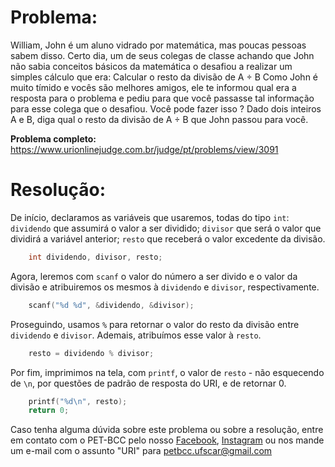 # Problema:
William, John é um aluno vidrado por matemática, mas poucas pessoas sabem disso. Certo dia, um de seus colegas de classe achando que John não sabia conceitos básicos da matemática o desafiou a realizar um simples cálculo que era: Calcular o resto da divisão de A ÷ B
Como John é muito tímido e vocês são melhores amigos, ele te informou qual era a resposta para o problema e pediu para que você passasse tal informação para esse colega que o desafiou. Você pode fazer isso ?
Dado dois inteiros A e B, diga qual o resto da divisão de A ÷ B que John passou para você.

**Problema completo:** https://www.urionlinejudge.com.br/judge/pt/problems/view/3091


# Resolução: 
De início, declaramos as variáveis que usaremos, todas do tipo `int`: `dividendo` que assumirá o valor a ser dividido; `divisor` que será o valor que dividirá a variável anterior; `resto` que receberá o valor excedente da divisão.
``` c
    int dividendo, divisor, resto;
```

Agora, leremos com `scanf` o valor do número a ser divido e o valor da divisão e atribuiremos os mesmos à `dividendo` e `divisor`, respectivamente.
``` c
    scanf("%d %d", &dividendo, &divisor);
```

Proseguindo, usamos `%` para retornar o valor do resto da divisão entre `dividendo` e `divisor`. Ademais, atribuímos esse valor à `resto`.
``` c
    resto = dividendo % divisor;
```

Por fim, imprimimos na tela, com `printf`, o valor de `resto` - não esquecendo de `\n`, por questões de padrão de resposta do URI, e de retornar 0.
``` c
    printf("%d\n", resto);
    return 0;
```
Caso tenha alguma dúvida sobre este problema ou sobre a resolução, entre em contato com o PET-BCC pelo nosso
[Facebook](https://www.facebook.com/petbcc/),
[Instagram](https://www.instagram.com/petbcc.ufscar/)
ou nos mande um e-mail com o assunto "URI" para  petbcc.ufscar@gmail.com
